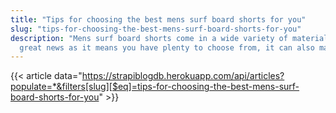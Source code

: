 ```yaml
---
title: "Tips for choosing the best mens surf board shorts for you"
slug: "tips-for-choosing-the-best-mens-surf-board-shorts-for-you"
description: "Mens surf board shorts come in a wide variety of materials and styles. While this is
  great news as it means you have plenty to choose from, it can also make the choices so much more overwhelming."
---
```


{{< article data="https://strapiblogdb.herokuapp.com/api/articles?populate=*&filters[slug][$eq]=tips-for-choosing-the-best-mens-surf-board-shorts-for-you" >}}
